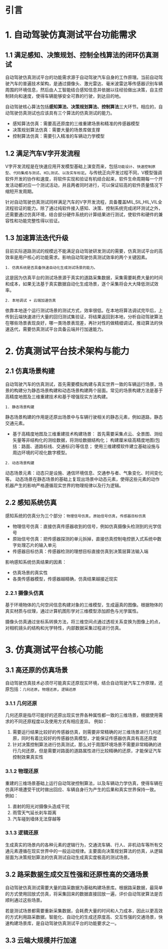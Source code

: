 # 引言

# 1. 自动驾驶仿真测试平台功能需求

## 1.1 满足感知、决策规划、控制全栈算法的闭环仿真测试

自动驾驶仿真测试平台的功能需求源于自动驾驶汽车自身的工作原理。当前自动驾驶汽车的普遍技术架构，是通过摄像头、激光雷达、毫米波雷达等传感器识别车辆周围的环境信息，然后由人工智能结合感知信息并依据以往经验做出决策，自主控制转向和速度，使得车辆能够安全可靠的行驶，到达目的地。

自动驾驶核心算法包括**感知算法、决策规划算法、控制算法**三大环节。相应的，自动驾驶仿真测试也应该具有三个算法的仿真测试的能力。
- 感知算法仿真：需要高还原度的三维重建场景和精准的传感器模型
- 决策规划算法仿真：需要大量的场景库做支撑
- 控制算法仿真：需要引入精准的车辆动力学模型

## 1.2 满足汽车V字开发流程

V字开发流程是在快速应用开发模型基础上演变而来，包括`功能设计`、`快速控制原型`、`代码集成与测试`、`HIL测试`、`以及实车标定`。与传统正向开发过程不同，V模型强调软件开发的协作和速度，将软件实现和验证有机结合起来，软件生命周期每一个开发活动都对应一个测试活动，并且两者同时进行，可以保证较高的软件质量情况下缩短开发周期。

针对自动驾驶仿真测试同样满足汽车的V字开发流程，具备覆盖MIL,SIL,HIL,VIL全流程验证的能力。除了通过纯软件接入感知、决策、控制系统完成闭环测试之外，还需要通过仿真环境，结合部分硬件系统的计算结果进行测试，使软件和硬件的兼容性和功能完整性得以验证。

## 1.3 加速算法迭代升级

目前实际道路测试的规模远不能满足自动驾驶研发测试的需要，仿真测试平台的高效率是用户核心的功能需求。影响自动驾驶仿真测试效率的两个关键因素。
```
1. 仿真系统是否具备快速自动化生成测试场景的能力。
```
这是因为仿真平台的测试场景源于真实的道路采集数据，采集需要耗费大量的时间和成本，如果无法基于真实数据自动化生成场景，逐个采集将会大大降低测试效率。

```
2. 本地调试 + 云端加速仿真
```
依靠本地逐个运行测试场景的测试方式，效率很低。在本地将算法调试完毕后，上传到云端快速进行大量的回归测试集验证，将结果返回到本地，分析自动驾驶算法在哪些场景表现良好，哪一类场景表现差，再针对性的做精细调试，推动算法的快速迭代，需要仿真测试平台具备云端并行加速能力。

# 2. 仿真测试平台技术架构与能力

## 2.1 仿真场景构建

自动驾驶汽车的仿真测试，首先需要模拟构建与真实世界一致的车辆运行场景，场景的构建分为静态场景构建和动态场景构建两个层面。常见的场景构建方法是基于高精度地图及三维重建技术和基于增强现实方法构建。

```
1. 静态场景构建
```

静态场景构建的作用是还原出场景中与车辆行驶相关的静态元素，例如道路，静态交通元素。
- 基于高精度地图及三维重建技术构建场景：
首先需要采集点云、全景图、测绘矢量等非结构化的测绘数据，将测绘数据结构化；
构建厘米级高精度地图(包括：路面、道路标线、交通标识)等信息；
使用三维建模软件建立基础设施与周边环境的可视化数字模型。

```
2. 动态场景构建
```
动态场景元素：动态只是设施、通信环境信息、交通参与者、气象变化、时间变化等。
动态场景在静态场景的基础上复现出场景中动态元素，使得这些元素的动作机器产生的影响严格遵循现实世界的物理规律以及行为逻辑。

## 2.2 感知系统仿真

感知系统的仿真分为三个部分：`物理信号仿真`，`原始信号仿真`，`传感器目标仿真`
- 物理信号仿真：直接仿真传感器收到的信号，例如仿真摄像头检测到的光学信号
- 原始信号仿真：把传感器探测的单元拆掉，直接仿真控制电控嵌入式系统中数字处理芯片的输入单元
- 传感器目标仿真：传感器检测的理想目标直接仿真到决策层算法输入端

影响感知系统仿真结果的因素：

- 仿真场景的真实性
- 各类传感器模型，传感器越精确，仿真结果越接近现实

### 2.2.1 摄像头仿真

基于环境物体的几何空间信息构建对象的三维模型，生成逼真的图像。根据物体的真实材质与纹理，通过计算机图形学对三维模型添加颜色与光学属性。

摄像头仿真通过坐标系转换方法，将三维空间点通过透视关系变换为图像上的点，对相机镜头的结构和光学特性，内部数据采集过程进行仿真。

# 3. 仿真测试平台核心功能

## 3.1 高还原的仿真场景

自动驾驶仿真技术必须尽可能真实还原现实环境，结合自动驾驶汽车工作原理，还原包括：`几何还原`，`物理还原`，`逻辑还原`

### 3.1.1 几何还原

几何还原是指尽可能好的还原出现实世界各种属性都一致的三维场景，根据使用需求的不同还原程度以及使用方式有相应差异。
例如：
1. 需要运行结果比较好的传感器仿真，则需要非常精确的对三维场景进行几何还原，同时有着比较好的传感器仿真模型，才能保证传感器仿真具有高还原度
2. 针对决策控制算法进行仿真测试，那么对于周围环境场景不需要非常精确的进行几何还原，但是需要对路面的道路属性进行比较精确的还原，才能保证汽车控制效果真实性

### 3.1.2 物理还原

重建的三维场景基础上运行自动驾驶控制算法，以及车辆动力学仿真，使得车辆在仿真环境遭受干扰时做出回应、车辆自身行为产生的后果和真实世界保持一致。
例如：
1. 直射的阳光对摄像头造成干扰
2. 雨雪天气延长刹车距离
3. 汽车碰到墙体无法穿越等

### 3.1.3 逻辑还原

生成真实的场景内的各种元素的逻辑行为，交通流车辆、行人、非机动车等所有交通元素遵循在现实世界中的一般运动规律。主要面向决策规划算法的仿真，从逻辑层面为决策规划算法的仿真测试自动生成真实度极高的测试场景。

## 3.2 路采数据生成交互性强和还原性高的交通场景

自动驾驶仿真测试需要大量的路采数据为基础构建场景库。根据路采数据，最简单的方式使用回放式仿真，将采集回来的数据直接回放一遍，评价自动驾驶算法是否顺利通过这些场景。

若是测试场景都需要重新采集数据，会耗费大量的时间和人力成本，因此以更高效的方式利用路采数据，智能化、自动化的生成还原度高、交互性强的交通场景，快速构建场景库，是自动驾驶仿真测试平台的功能要求之一。

## 3.3 云端大规模并行加速